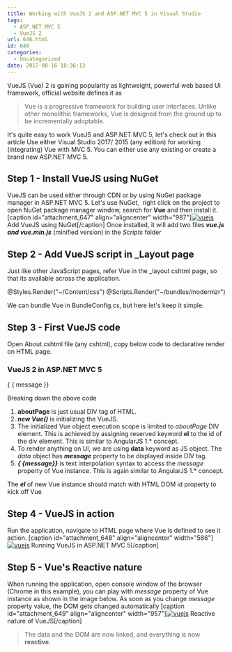 ```yaml
---
title: Working with VueJS 2 and ASP.NET MVC 5 in Visual Studio
tags:
  - ASP.NET MVC 5
  - VueJS 2
url: 646.html
id: 646
categories:
  - Uncategorized
date: 2017-08-16 18:36:13
---
```


VueJS (Vue) 2 is gaining popularity as lightweight, powerful web based UI framework, official website defines it as

> Vue is a progressive framework for building user interfaces. Unlike other monolithic frameworks, Vue is designed from the ground up to be incrementally adoptable.

It's quite easy to work VueJS and ASP.NET MVC 5, let's check out in this article Use either Visual Studio 2017/ 2015 (any edition) for working (integrating) Vue with MVC 5. You can either use any existing or create a brand new ASP.NET MVC 5.

Step 1 - Install VueJS using NuGet
----------------------------------

VueJS can be used either through CDN or by using NuGet package manager in ASP.NET MVC 5. Let's use NuGet,  right click on the project to open NuGet package manager window, search for **Vue** and then install it. \[caption id="attachment_647" align="aligncenter" width="987"\][![vuejs](http://www.mithunvp.com/wp-content/uploads/2017/08/vue-nuget.png)](http://www.mithunvp.com/wp-content/uploads/2017/08/vue-nuget.png) Add VueJS using NuGet\[/caption\] Once installed, it will add two files **_vue.js and vue.min.js_** (minified version) in the _Scripts_ folder

Step 2 - Add VueJS script in _Layout page
-----------------------------------------

Just like other JavaScript pages, refer Vue in the _layout cshtml page, so that its available across the application.

<!DOCTYPE html>
<html>
<head>
    <meta charset="utf-8" />
    <meta name="viewport" content="width=device-width, initial-scale=1.0">
    <title>@ViewBag.Title - My ASP.NET Application</title>
    @Styles.Render("~/Content/css")
    @Scripts.Render("~/bundles/modernizr")
    <script src="~/Scripts/vue.min.js"></script>
</head>
<body> 
<!\-\- Body of MVC layout -->
</body>
</html>

We can bundle Vue in BundleConfig.cs, but here let's keep it simple.

Step 3 - First VueJS code
-------------------------

Open About.cshtml file (any cshtml), copy below code to declarative render on HTML page.

<h3>VueJS 2 in ASP.NET MVC 5</h3>

<div id="aboutPage">
    { { message }}
</div>
<script>
    var aboutPage = new Vue({
        el: '#aboutPage',
        data: {
            message: 'Hello Vue! in About Page'
        }
    });
</script>

Breaking down the above code

1.  **aboutPage** is just usual DIV tag of HTML.
2.  _**new Vue()**_ is initializing the VueJS.
3.  The initialized Vue object execution scope is limited to _aboutPage_ DIV element. This is achieved by assigning reserved keyword **el** to the id of the div element. This is similar to AngularJS 1.* concept.
4.  To render anything on UI, we are using **data** keyword as JS object. The _data_ object has _**message**_ property to be displayed inside DIV tag.
5.  _**{ {message}}**_ is text interpolation syntax to access the _message_ property of Vue instance. This is again similar to AngularJS 1.* concept.

The _**el**_ of new Vue instance should match with HTML DOM id property to kick off Vue

Step 4 - VueJS in action
------------------------

Run the application, navigate to HTML page where Vue is defined to see it action. \[caption id="attachment_648" align="aligncenter" width="586"\][![vuejs](http://www.mithunvp.com/wp-content/uploads/2017/08/vue-running.png)](http://www.mithunvp.com/wp-content/uploads/2017/08/vue-running.png) Running VueJS in ASP.NET MVC 5\[/caption\]

Step 5 - Vue's Reactive nature
------------------------------

When running the application, open console window of the browser (Chrome in this example), you can play with _message_ property of Vue instance as shown in the image below. As soon as you change _message_ property value, the DOM gets changed automatically \[caption id="attachment_649" align="aligncenter" width="957"\][![vuejs](http://www.mithunvp.com/wp-content/uploads/2017/08/vue-reactive.png)](http://www.mithunvp.com/wp-content/uploads/2017/08/vue-reactive.png) Reactive nature of VueJS\[/caption\]  

> The data and the DOM are now linked, and everything is now **reactive**.